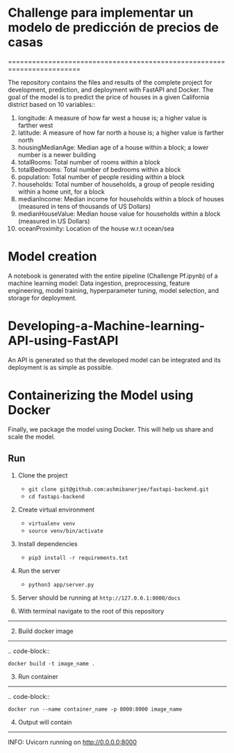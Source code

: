 # Challenge para implementar un modelo de predicción de precios de casas
========================================================================

The repository contains the files and results of the complete project for development, prediction, and deployment with FastAPI and Docker. The goal of the model is to predict the price of houses in a given California district based on 10 variables:: 

1. longitude: A measure of how far west a house is; a higher value is farther west
2. latitude: A measure of how far north a house is; a higher value is farther north
3. housingMedianAge: Median age of a house within a block; a lower number is a newer building
4. totalRooms: Total number of rooms within a block
5. totalBedrooms: Total number of bedrooms within a block
6. population: Total number of people residing within a block
7. households: Total number of households, a group of people residing within a home unit, for a block
8. medianIncome: Median income for households within a block of houses (measured in tens of thousands of US Dollars)
9. medianHouseValue: Median house value for households within a block (measured in US Dollars)
10. oceanProximity: Location of the house w.r.t ocean/sea

# Model creation

A notebook is generated with the entire pipeline (Challenge Pf.ipynb) of a machine learning model: Data ingestion, preprocessing, feature engineering, model training, hyperparameter tuning, model selection, and storage for deployment.

# Developing-a-Machine-learning-API-using-FastAPI

An API is generated so that the developed model can be integrated and its deployment is as simple as possible.

# Containerizing the Model using Docker

Finally, we package the model using Docker. This will help us share and scale the model.

## Run

1. Clone the project
   * `git clone git@github.com:ashmibanerjee/fastapi-backend.git`
   * `cd fastapi-backend`
2. Create virtual environment
   * `virtualenv venv`
   * `source venv/bin/activate`
3. Install dependencies 
   * `pip3 install -r requirements.txt`
4. Run the server
   * `python3 app/server.py`
5. Server should be running at `http://127.0.0.1:8000/docs`

1. With terminal navigate to the root of this repository
--------------------------------------------------------

2. Build docker image
---------------------
.. code-block::

    docker build -t image_name .

3. Run container
----------------
.. code-block::

    docker run --name container_name -p 8000:8000 image_name

4. Output will contain
----------------------
INFO:     Uvicorn running on http://0.0.0.0:8000
